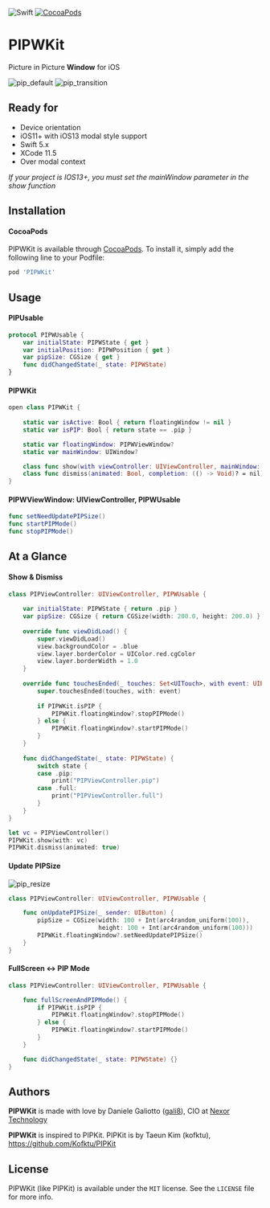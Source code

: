 ![Swift](https://img.shields.io/badge/Swift-5.0-orange.svg)
[![CocoaPods](http://img.shields.io/cocoapods/v/PIPWKit.svg?style=flat)](https://cocoapods.org/pods/PIPWKit)

# PIPWKit
Picture in Picture **Window** for iOS

![pip_default](/Screenshot/default.gif)
![pip_transition](/Screenshot/transition.gif)

## Ready for
- Device orientation 
- iOS11+ with iOS13 modal style support
- Swift 5.x
- XCode 11.5
- Over modal context

*If your project is IOS13+, you must set the mainWindow parameter in the show function*

## Installation

#### CocoaPods
PIPWKit is available through [CocoaPods](http://cocoapods.org). To install
it, simply add the following line to your Podfile:

```ruby
pod 'PIPWKit'
```

## Usage

#### PIPUsable

```swift
protocol PIPWUsable {
    var initialState: PIPWState { get }
    var initialPosition: PIPWPosition { get }
    var pipSize: CGSize { get }
    func didChangedState(_ state: PIPWState)
}

```

#### PIPWKit

```swift
open class PIPWKit {
    
    static var isActive: Bool { return floatingWindow != nil }
    static var isPIP: Bool { return state == .pip }

    static var floatingWindow: PIPWViewWindow?
    static var mainWindow: UIWindow?

    class func show(with viewController: UIViewController, mainWindow: UIWindow? = nil, completion: (() -> Void)? = nil) { ... }
    class func dismiss(animated: Bool, completion: (() -> Void)? = nil) { ... }
}
```

#### PIPWViewWindow: UIViewController, PIPWUsable
```swift
func setNeedUpdatePIPSize()
func startPIPMode()
func stopPIPMode()
```

## At a Glance

#### Show & Dismiss
```swift
class PIPViewController: UIViewController, PIPWUsable {
    
    var initialState: PIPWState { return .pip }
    var pipSize: CGSize { return CGSize(width: 200.0, height: 200.0) }
    
    override func viewDidLoad() {
        super.viewDidLoad()
        view.backgroundColor = .blue
        view.layer.borderColor = UIColor.red.cgColor
        view.layer.borderWidth = 1.0
    }
    
    override func touchesEnded(_ touches: Set<UITouch>, with event: UIEvent?) {
        super.touchesEnded(touches, with: event)
        
        if PIPWKit.isPIP {
            PIPWKit.floatingWindow?.stopPIPMode()
        } else {
            PIPWKit.floatingWindow?.startPIPMode()
        }
    }
    
    func didChangedState(_ state: PIPWState) {
        switch state {
        case .pip:
            print("PIPViewController.pip")
        case .full:
            print("PIPViewController.full")
        }
    }
}

let vc = PIPViewController()
PIPWKit.show(with: vc)
PIPWKit.dismiss(animated: true)
```

#### Update PIPSize

![pip_resize](/Screenshot/resize.gif)

```swift
class PIPViewController: UIViewController, PIPWUsable {

    func onUpdatePIPSize(_ sender: UIButton) {
        pipSize = CGSize(width: 100 + Int(arc4random_uniform(100)),
                         height: 100 + Int(arc4random_uniform(100)))
        PIPWKit.floatingWindow?.setNeedUpdatePIPSize()
    }
}
```

#### FullScreen <-> PIP Mode
```swift
class PIPViewController: UIViewController, PIPWUsable {

    func fullScreenAndPIPMode() {
        if PIPWKit.isPIP {
            PIPWKit.floatingWindow?.stopPIPMode()
        } else {
            PIPWKit.floatingWindow?.startPIPMode()
        }
    }

    func didChangedState(_ state: PIPWState) {}
}
```

## Authors

**PIPWKit** is made with love by Daniele Galiotto ([gali8](https://github.com/gali8)), CIO at [Nexor Technology](https://www.nexor.it)

**PIPWKit** is inspired to PIPKit.
PIPKit is by Taeun Kim (kofktu), <https://github.com/Kofktu/PIPKit>

## License

PIPWKit (like PIPKit) is available under the ```MIT``` license. See the ```LICENSE``` file for more info.